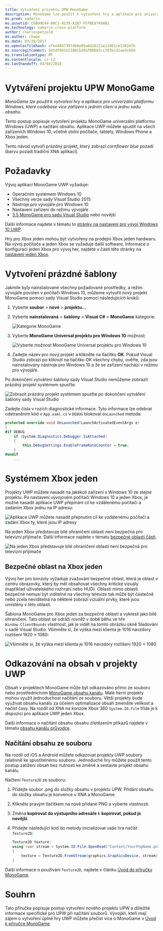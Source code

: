 ```yaml
---
title: Vytváření projektu UPW MonoGame
description: MonoGame lze použít k vytvoření hry a aplikace pro univerzální platformu Windows, které codebase více zařízení s jedním cílení a jednu sadu obsahu.
ms.prod: xamarin
ms.assetid: C6B99E44-00C1-4139-A1B7-FCFBE8749AB1
ms.technology: xamarin-cross-platform
author: charlespetzold
ms.author: chape
ms.date: 03/28/2017
ms.openlocfilehash: efee4847397db0e89a8d10211e13d61ce13824fb
ms.sourcegitcommit: 945df041e2180cb20af08b83cc703ecd1aedc6b0
ms.translationtype: MT
ms.contentlocale: cs-CZ
ms.lasthandoff: 04/04/2018
---
```

# <a name="creating-a-monogame-uwp-project"></a>Vytváření projektu UPW MonoGame

_MonoGame lze použít k vytvoření hry a aplikace pro univerzální platformu Windows, které codebase více zařízení s jedním cílení a jednu sadu obsahu._

Tento postup popisuje vytvoření projektu MonoGame univerzální platformu Windows (UWP) a načítání obsahu. Aplikace UWP můžete spustit na všech zařízeních Windows 10, včetně stolní počítače, tablety, Windows Phone a Xbox jeden.

Tento návod vytvoří prázdný projekt, který zobrazí *cornflower blue* pozadí (barvu pozadí tradiční XNA aplikací).


# <a name="requirements"></a>Požadavky

Vývoj aplikací MonoGame UWP vyžaduje:

 - Operačním systémem Windows 10
 - Všechny verze sady Visual Studio 2015
 - Nástroje pro vývojáře pro Windows 10
 - Nastavení zařízení do režimu vývojáře
- [3.5 MonoGame pro sadu Visual Studio](http://www.monogame.net/2016/03/17/monogame-3-5/) nebo novější

Další informace najdete v tématu to [stránky na nastavení pro vývoj Windows 10 UWP](https://msdn.microsoft.com/en-us/windows/uwp/get-started/get-set-up).

Hry pro Xbox jeden mohou být vytvořeny na prodejní Xbox jeden hardwaru. Na vývoj počítače a jeden Xbox se vyžaduje další software. Informace o konfiguraci jeden Xbox pro vývoj her, najdete v části této stránky na [nastavení jeden Xbox](https://msdn.microsoft.com/en-us/windows/uwp/xbox-apps/index).


# <a name="creating-an-empty-template"></a>Vytvoření prázdné šablony

Jakmile byly nainstalované všechny požadované prostředky, a režim vývojáře povolen v počítači Windows 10, můžeme vytvořit nový projekt MonoGame pomocí sady Visual Studio pomocí následujících kroků:

1. Vyberte **soubor** > **nové** > **projektu...**
1. Vyberte **nainstalovaná** > **šablony** > **Visual C#** > **MonoGame** kategorie: 

    ![](uwp-images/image1.png "Kategorie MonoGame")

1. Vyberte **MonoGame Universal projektu pro Windows 10** možnost: 

    ![](uwp-images/image2.png "Vyberte možnost MonoGame Universal projektu pro Windows 10")

1. Zadejte název pro nový projekt a klikněte na tlačítko **OK**.
Pokud Visual Studio zobrazí po kliknutí na tlačítko OK všechny chyby, ověřte, zda jsou nainstalovány nástroje pro Windows 10 a že se zařízení nachází v režimu pro vývojáře. 

Po dokončení vytváření šablony sady Visual Studio nemůžeme zobrazit prázdný projekt systémem spusťte:

![](uwp-images/image3.png "Zobrazit prázdný projekt systémem spusťte po dokončení vytváření šablony sady Visual Studio")

Zadejte čísla v rozích diagnostické informace. Tyto informace lze odebrat odstraněním kód v `App.xaml.cs` v `DEBUG` blokovat `OnLaunched` metoda:


```csharp
protected override void OnLaunched(LaunchActivatedEventArgs e)
{
#if DEBUG
    if (System.Diagnostics.Debugger.IsAttached)
    {
        this.DebugSettings.EnableFrameRateCounter = true;
    }
#endif
    ...
```

# <a name="running-on-xbox-one"></a>Systémem Xbox jeden

Projekty UWP můžete nasadit na jakékoli zařízení s Windows 10 ze stejné projektu. Po nastavení vývojovém počítači Windows 10 a jeden Xbox, je možné nasadit aplikace UWP přepínání cíl ke vzdálenému počítači a zadáním Xbox jednu na IP adresu:

![](uwp-images/remote.png "Aplikace UWP můžete nasadit přepnutím cíl ke vzdálenému počítači a zadání Xbox ty, které jsou IP adresy")

Na jeden Xbox představuje bílé ohraničení oblasti není bezpečná pro televizní přijímače. Další informace najdete v tématu [bezpečné oblasti části](#Safe_Area_on_Xbox_One).

![](uwp-images/safearea.png "Na jeden Xbox představuje bílé ohraničení oblasti není bezpečná pro televizní přijímače")

## <a name="safe-area-on-xbox-one"></a>Bezpečné oblast na Xbox jeden

Vývoj her pro konzoly vyžaduje zvažování bezpečné oblast, která je oblast v centru obrazovky, který by měl obsahovat všechny kritické vizuály (například uživatelského rozhraní nebo HUD). Oblasti mimo oblasti bezpečné nemusí být viditelné na všechny televize tak může být částečně nebo zcela neviditelná na některé zobrazí vizuální prvky, které jsou umístěny v této oblasti.

Šablona MonoGame pro Xbox jeden za bezpečné oblasti a vykreslí jako bílé ohraničení. Tato oblast se odráží rovněž v době běhu ve hře `Window.ClientBounds` vlastnost, jak je vidět na tomto obrázku okně Sledování v sadě Visual Studio. Všimněte si, že výška mezí klienta je 1016 navzdory rozlišení 1920 × 1080:

![](uwp-images/clientbounds.png "Všimněte si, že výška mezí klienta je 1016 navzdory rozlišení 1920 × 1080")


# <a name="referencing-content-in-uwp-projects"></a>Odkazování na obsah v projekty UWP

Obsah v projektech MonoGame může být odkazováno přímo ze souboru nebo prostřednictvím [MonoGame obsahu kanálu](~/graphics-games/cocossharp/content-pipeline/index.md). Malé herní projekty mohou využít jednoduchost načítání ze souboru. Větší projekty bude využívat obsahu kanálu za účelem optimalizace obsah zmenšíte velikost a načíst časy. Na rozdíl od XNA na konzole Xbox 360 `System.IO.File` třída je k dispozici pro aplikace UWP jeden Xbox.

Další informace o načítání obsahu obsahu zřetězením příkazů najdete v tématu [obsahu kanálu průvodce](~/graphics-games/cocossharp/content-pipeline/index.md). 


## <a name="loading-content-from-file"></a>Načítání obsahu ze souboru

Na rozdíl od iOS a Android můžete odkazovat projekty UWP soubory relativně ke spustitelnému souboru. Jednoduché hry můžete použít tento postup zatížení obsah bez nutnosti ke změně a sestavte projekt obsahu kanálu.

Načtení `Texture2D` ze souboru:

1. Přidejte soubor .png do složky obsahu v projektu UPW. Přidání obsahu do složky obsahu je konvence v XNA a MonoGame.
1. Klikněte pravým tlačítkem na nově přidané PNG a vyberte vlastnosti.
1. Změna **kopírovat do výstupního adresáře** k **kopírovat, pokud je novější**.
1. Přidejte následující kód do metody inicializovat vaše hra načíst `Texture2D`:

    ```csharp
    Texture2D texture;
    using (var stream = System.IO.File.OpenRead("Content/YourPngName.png"))
    {
        texture = Texture2D.FromStream(graphics.GraphicsDevice, stream);
    }
    ```

Další informace o používání `Texture2D`, najdete v článku [Úvod do příručky MonoGame](~/graphics-games/monogame/introduction/index.md).


# <a name="summary"></a>Souhrn

Tato příručka popisuje postup vytvoření nového projektu UPW a důležité informace specifické pro UPW při načítání souborů. Vývojáři, kteří mají zájem o vytvoření úplné hry UWP můžete přečíst více o MonoGame v [Úvod k příručce MonoGame](~/graphics-games/monogame/introduction/index.md).
